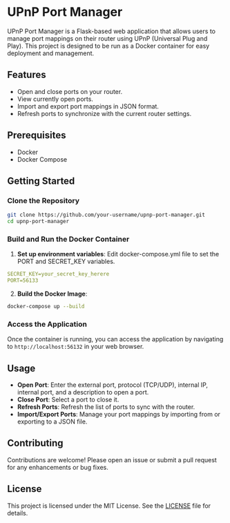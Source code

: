 # UPnP Port Manager

UPnP Port Manager is a Flask-based web application that allows users to manage port mappings on their router using UPnP (Universal Plug and Play). This project is designed to be run as a Docker container for easy deployment and management.

## Features

- Open and close ports on your router.
- View currently open ports.
- Import and export port mappings in JSON format.
- Refresh ports to synchronize with the current router settings.

## Prerequisites

- Docker
- Docker Compose

## Getting Started

### Clone the Repository

```bash
git clone https://github.com/your-username/upnp-port-manager.git
cd upnp-port-manager
```


### Build and Run the Docker Container

1. **Set up environment variables**: Edit docker-compose.yml file to set the PORT and SECRET_KEY variables.

```yml
SECRET_KEY=your_secret_key_herere
PORT=56133
```

2. **Build the Docker Image**:

```bash
docker-compose up --build
```


### Access the Application

Once the container is running, you can access the application by navigating to `http://localhost:56132` in your web browser.

## Usage

- **Open Port**: Enter the external port, protocol (TCP/UDP), internal IP, internal port, and a description to open a port.
- **Close Port**: Select a port to close it.
- **Refresh Ports**: Refresh the list of ports to sync with the router.
- **Import/Export Ports**: Manage your port mappings by importing from or exporting to a JSON file.

## Contributing

Contributions are welcome! Please open an issue or submit a pull request for any enhancements or bug fixes.

## License

This project is licensed under the MIT License. See the [LICENSE](LICENSE) file for details.
